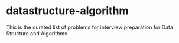 # datastructure-algorithm

<p>This is the curated list of problems for interview preparation for Data Structure and Algorithms</p>
